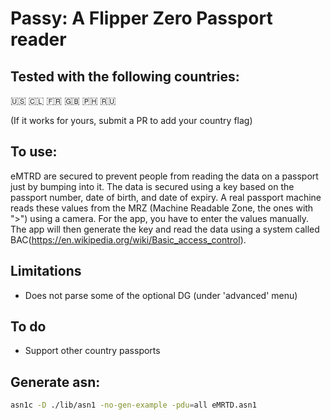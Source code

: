# Passy: A Flipper Zero Passport reader

## Tested with the following countries:
🇺🇸
🇨🇱
🇫🇷
🇬🇧
🇵🇭
🇷🇺

(If it works for yours, submit a PR to add your country flag)

## To use:

eMTRD are secured to prevent people from reading the data on a passport just by bumping into it.  The data is secured using a key based on the passport number, date of birth, and date of expiry.  A real passport machine reads these values from the MRZ (Machine Readable Zone, the ones with ">") using a camera. For the app, you have to enter the values manually.  The app will then generate the key and read the data using a system called BAC(https://en.wikipedia.org/wiki/Basic_access_control).

## Limitations
 - Does not parse some of the optional DG (under 'advanced' menu)

## To do
 - Support other country passports

## Generate asn:

```bash
asn1c -D ./lib/asn1 -no-gen-example -pdu=all eMRTD.asn1
```
